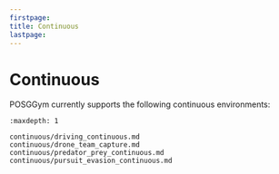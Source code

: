 ```yaml
---
firstpage:
title: Continuous
lastpage:
---
```


# Continuous

POSGGym currently supports the following continuous environments:

```{toctree}
:maxdepth: 1

continuous/driving_continuous.md
continuous/drone_team_capture.md
continuous/predator_prey_continuous.md
continuous/pursuit_evasion_continuous.md

```
